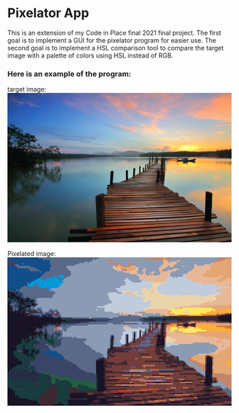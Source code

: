 # Pixelator App

<p>This is an extension of my Code in Place final 2021 final project.  The first goal is to implement a GUI for
the pixelator program for easier use.  The second goal is to implement a HSL comparison tool to compare the 
target image with a palette of colors using HSL instead of RGB. 
</p>

### Here is an example of the program:

target image:<br>
![Image of Landscape](Images/landscape.jpg)

Pixelated image:<br>
![Pixelated landscape](Pixel%20Images/pixelimage.png)